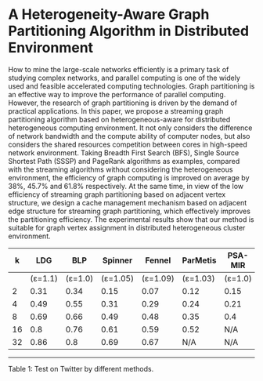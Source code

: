 # A Heterogeneity-Aware Graph Partitioning Algorithm in Distributed Environment
How to mine the large-scale networks efficiently is a primary task of studying complex networks, and parallel computing is one of the widely used and feasible accelerated computing technologies. Graph partitioning is an effective way to improve the performance of parallel computing. However, the research of graph partitioning is driven by the demand of practical applications. In this paper, we propose a streaming graph partitioning algorithm based on heterogeneous-aware for distributed heterogeneous computing environment. It not only considers the difference of network bandwidth and the compute ability of computer nodes, but also considers the shared resources competition between cores in high-speed network environment. Taking Breadth First Search (BFS), Single Source Shortest Path (SSSP) and PageRank algorithms as examples, compared with the streaming algorithms without considering the heterogeneous environment, the efficiency of graph computing is improved on average by 38%, 45.7% and 61.8% respectively. At the same time, in view of the low efficiency of streaming graph partitioning based on adjacent vertex structure, we design a cache management mechanism based on adjacent edge structure for streaming graph partitioning, which effectively improves the partitioning efficiency. The experimental results show that our method is suitable for graph vertex assignment in distributed heterogeneous cluster environment.

| k    | LDG     | BLP     | Spinner  | Fennel   | ParMetis | PSA-MIR | DisHAP   |
| ---- | ------- | ------- | -------- | -------- | -------- | ------- | -------- |
|      | (ε=1.1) | (ε=1.0) | (ε=1.05) | (ε=1.09) | (ε=1.03) | (ε=1.0) | (ε=1.03) |
| 2    | 0.31    | 0.34    | 0.15     | 0.07     | 0.12     | 0.15    | 0.1      |
| 4    | 0.49    | 0.55    | 0.31     | 0.29     | 0.24     | 0.21    | 0.19     |
| 8    | 0.69    | 0.66    | 0.49     | 0.48     | 0.35     | 0.4     | 0.38     |
| 16   | 0.8     | 0.76    | 0.61     | 0.59     | 0.52     | N/A     | 0.49     |
| 32   | 0.86    | 0.8     | 0.69     | 0.67     | N/A      | N/A     | 0.58     |

--------------------- 
Table 1: Test on Twitter by different methods.
